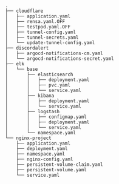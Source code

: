     .
    ├── cloudflare
    │   ├── application.yaml
    │   ├── rensa.yaml.OFF
    │   ├── testpod.yaml.OFF
    │   ├── tunnel-config.yaml
    │   ├── tunnel-secrets.yaml
    │   └── update-tunnel-config.yaml
    ├── discordalert
    │   ├── argocd-notifications-cm.yaml
    │   └── argocd-notifications-secret.yaml
    ├── elk
    │   └── base
    │       ├── elasticsearch
    │       │   ├── deployment.yaml
    │       │   ├── pvc.yaml
    │       │   └── service.yaml
    │       ├── kibana
    │       │   ├── deployment.yaml
    │       │   └── service.yaml
    │       ├── logstash
    │       │   ├── configmap.yaml
    │       │   ├── deployment.yaml
    │       │   └── service.yaml
    │       └── namespace.yaml
    └── nginx-project
        ├── application.yaml
        ├── deployment.yaml
        ├── namespace.yaml
        ├── nginx-config.yaml
        ├── persistent-volume-claim.yaml
        ├── persistent-volume.yaml
        └── service.yaml
